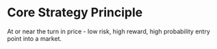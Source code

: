 # Core Strategy Principle

At or near the turn in price - low risk, high reward, high probability entry point into a market.
<!--stackedit_data:
eyJoaXN0b3J5IjpbLTE2NzczMDgxMjZdfQ==
-->